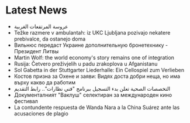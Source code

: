 # Latest News
-  عروسة المرتفعات الغربية
-  Težke razmere v ambulantah: iz UKC Ljubljana pozivajo nekatere prebivalce, da ostanejo doma
-  Вильнюс передаст Украине дополнительную бронетехнику - Президент Литвы
-  Martin Wolf: the world economy's story remains one of integration
-  Rusija: Četvero preživjelih u padu zrakoplova u Afganistanu
-  Sol Gabetta in der Stuttgarter Liederhalle: Ein Cellospiel zum Verlieben
-  Костов призна за Охене и заяви: Видях доста добри неща, но има върху какво да работим
-  التخصصات الصحية تعلن بدء التسجيل ببرنامج "فني نظارات".. رابط التقديم
-  Документалният "Ваклуш" селектиран за международен кино фестивал
-  La contundente respuesta de Wanda Nara a la China Suárez ante las acusaciones de plagio
